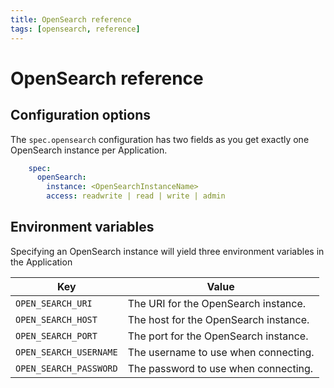 ```yaml
---
title: OpenSearch reference
tags: [opensearch, reference]
---
```


# OpenSearch reference

## Configuration options

The `spec.opensearch` configuration has two fields as you get exactly one OpenSearch instance per Application.

```yaml
    spec:
      openSearch:
        instance: <OpenSearchInstanceName>
        access: readwrite | read | write | admin
```

## Environment variables

Specifying an OpenSearch instance will yield three environment variables in the Application

| Key                    | Value                                 |
|------------------------|---------------------------------------|
| `OPEN_SEARCH_URI`      | The URI for the OpenSearch instance.  |
| `OPEN_SEARCH_HOST`     | The host for the OpenSearch instance. |
| `OPEN_SEARCH_PORT`     | The port for the OpenSearch instance. |
| `OPEN_SEARCH_USERNAME` | The username to use when connecting.  |
| `OPEN_SEARCH_PASSWORD` | The password to use when connecting.  |
